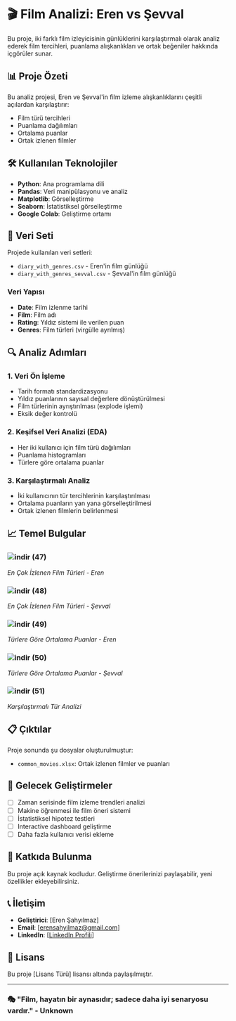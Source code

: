# 🎬 Film Analizi: Eren vs Şevval

Bu proje, iki farklı film izleyicisinin günlüklerini karşılaştırmalı olarak analiz ederek film tercihleri, puanlama alışkanlıkları ve ortak beğeniler hakkında içgörüler sunar.

## 📊 Proje Özeti

Bu analiz projesi, Eren ve Şevval'in film izleme alışkanlıklarını çeşitli açılardan karşılaştırır:
- Film türü tercihleri
- Puanlama dağılımları
- Ortalama puanlar
- Ortak izlenen filmler

## 🛠️ Kullanılan Teknolojiler

- **Python**: Ana programlama dili
- **Pandas**: Veri manipülasyonu ve analiz
- **Matplotlib**: Görselleştirme
- **Seaborn**: İstatistiksel görselleştirme
- **Google Colab**: Geliştirme ortamı

## 📁 Veri Seti

Projede kullanılan veri setleri:
- `diary_with_genres.csv` - Eren'in film günlüğü
- `diary_with_genres_sevval.csv` - Şevval'in film günlüğü

### Veri Yapısı
- **Date**: Film izlenme tarihi
- **Film**: Film adı
- **Rating**: Yıldız sistemi ile verilen puan
- **Genres**: Film türleri (virgülle ayrılmış)

## 🔍 Analiz Adımları

### 1. Veri Ön İşleme
- Tarih formatı standardizasyonu
- Yıldız puanlarının sayısal değerlere dönüştürülmesi
- Film türlerinin ayrıştırılması (explode işlemi)
- Eksik değer kontrolü

### 2. Keşifsel Veri Analizi (EDA)
- Her iki kullanıcı için film türü dağılımları
- Puanlama histogramları
- Türlere göre ortalama puanlar

### 3. Karşılaştırmalı Analiz
- İki kullanıcının tür tercihlerinin karşılaştırılması
- Ortalama puanların yan yana görselleştirilmesi
- Ortak izlenen filmlerin belirlenmesi

## 📈 Temel Bulgular

### ![indir (47)](https://github.com/user-attachments/assets/d63e9805-da2b-453a-9c9f-756bc5b8ad86)
*En Çok İzlenen Film Türleri - Eren*
<!-- Eren'in en çok izlediği türlerin bar grafiği -->

### ![indir (48)](https://github.com/user-attachments/assets/b49ad125-b22c-4cda-8cab-0fb4dc02e15a)

*En Çok İzlenen Film Türleri - Şevval*
<!-- Şevval'in en çok izlediği türlerin bar grafiği -->

### ![indir (49)](https://github.com/user-attachments/assets/b64a10a3-229d-4c90-b38d-c8a3045fe432)

*Türlere Göre Ortalama Puanlar - Eren*
<!-- Eren'in türlere verdiği ortalama puanlar -->

### ![indir (50)](https://github.com/user-attachments/assets/f6fa164d-31a9-4de1-839b-04cbb811c0d0)

*Türlere Göre Ortalama Puanlar - Şevval*
<!-- Şevval'in türlere verdiği ortalama puanlar -->

### ![indir (51)](https://github.com/user-attachments/assets/c4a080db-9db2-448a-a30f-f3a4d0040667)

*Karşılaştırmalı Tür Analizi*
<!-- İki kullanıcının tür tercihlerinin yan yana karşılaştırması -->


## 📋 Çıktılar

Proje sonunda şu dosyalar oluşturulmuştur:
- `common_movies.xlsx`: Ortak izlenen filmler ve puanları

## 🚀 Gelecek Geliştirmeler

- [ ] Zaman serisinde film izleme trendleri analizi
- [ ] Makine öğrenmesi ile film öneri sistemi
- [ ] İstatistiksel hipotez testleri
- [ ] Interactive dashboard geliştirme
- [ ] Daha fazla kullanıcı verisi ekleme

## 🤝 Katkıda Bulunma

Bu proje açık kaynak kodludur. Geliştirme önerilerinizi paylaşabilir, yeni özellikler ekleyebilirsiniz.

## 📞 İletişim

- **Geliştirici**: [Eren Şahyılmaz]
- **Email**: [erensahyilmaz@gmail.com]
- **LinkedIn**: [[LinkedIn Profili](https://www.linkedin.com/in/eren-sahyilmaz/)]

## 📄 Lisans

Bu proje [Lisans Türü] lisansı altında paylaşılmıştır.

---

### 🎭 "Film, hayatın bir aynasıdır; sadece daha iyi senaryosu vardır." - Unknown

